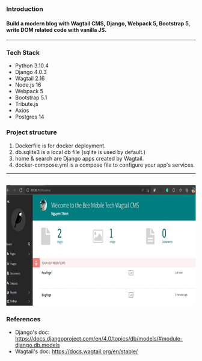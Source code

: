 ### Introduction
#### Build a modern blog with Wagtail CMS, Django, Webpack 5, Bootstrap 5, write DOM related code with vanilla JS.
___
### Tech Stack
- Python 3.10.4
- Django 4.0.3
- Wagtail 2.16
- Node.js 16
- Webpack 5
- Bootstrap 5.1
- Tribute.js
- Axios
- Postgres 14
### Project structure
1. Dockerfile is for docker deployment.
2. db.sqlite3 is a local db file (sqlite is used by default.)
3. home & search are Django apps created by Wagtail.
4. docker-compose.yml is a compose file to configure your app's services.
___
<br>
<img src="img/admin.png" height="320" />

### References
- Django's doc: https://docs.djangoproject.com/en/4.0/topics/db/models/#module-django.db.models
- Wagtail's doc: https://docs.wagtail.org/en/stable/